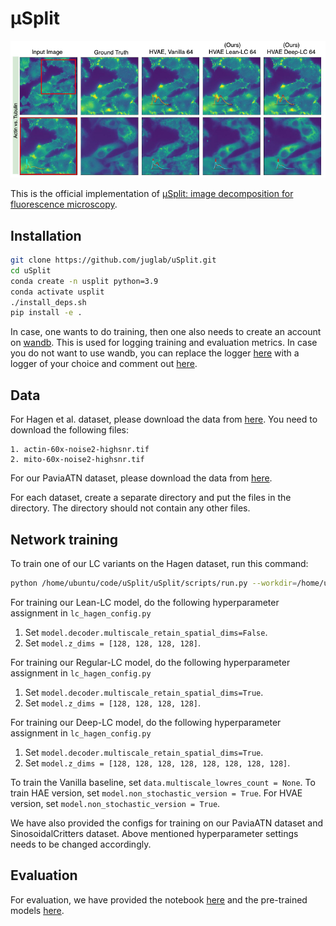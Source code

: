 # μSplit
<img src="./images/SplittedImgs_small.png" width="700px"></img>

This is the official implementation of [μSplit: image decomposition for fluorescence microscopy](https://arxiv.org/abs/2211.12872).

## Installation
```bash
git clone https://github.com/juglab/uSplit.git
cd uSplit
conda create -n usplit python=3.9
conda activate usplit
./install_deps.sh
pip install -e .
```
In case, one wants to do training, then one also needs to create an account on [wandb](https://docs.wandb.ai/quickstart). This is used for logging training and evaluation metrics. In case you do not want to use wandb, you can replace the logger [here](usplit/training.py#L406) with a logger of your choice and comment out [here](usplit/training.py#L349).

## Data
For Hagen et al. dataset, please download the data from [here](http://gigadb.org/dataset/100888). You need to download the following files:
```
1. actin-60x-noise2-highsnr.tif
2. mito-60x-noise2-highsnr.tif
```
For our PaviaATN dataset, please download the data from [here](https://zenodo.org/record/8235843). 
<!-- For our Synthetic dataset SinosoidalCritters, please download the data from [here](https://zenodo.org/record/1203745#.YKZ2ZegzZPY). -->

For each dataset, create a separate directory and put the files in the directory. The directory should not contain any other files.

## Network training
To train one of our LC variants on the Hagen dataset, run this command:
```bash
python /home/ubuntu/code/uSplit/uSplit/scripts/run.py --workdir=/home/ubuntu/training/uSplit/ -mode=train --datadir=/home/ubuntu/data/ventura_gigascience/ --config=/home/ubuntu/code/uSplit/usplit/configs/lc_hagen_config.py
```

For training our Lean-LC model, do the following hyperparameter assignment in `lc_hagen_config.py`
1. Set `model.decoder.multiscale_retain_spatial_dims=False`. 
2. Set `model.z_dims = [128, 128, 128, 128]`.

For training our Regular-LC model, do the following hyperparameter assignment in `lc_hagen_config.py`
1. Set `model.decoder.multiscale_retain_spatial_dims=True`.
2. Set `model.z_dims = [128, 128, 128, 128]`.

For training our Deep-LC model, do the following hyperparameter assignment in `lc_hagen_config.py`
1. Set `model.decoder.multiscale_retain_spatial_dims=True`.
2. Set `model.z_dims = [128, 128, 128, 128, 128, 128, 128, 128]`. 

To train the Vanilla baseline, set `data.multiscale_lowres_count = None`. To train HAE version, set `model.non_stochastic_version = True`. For HVAE version, set `model.non_stochastic_version = True`.

We have also provided the configs for training on our PaviaATN dataset and SinosoidalCritters dataset. Above mentioned hyperparameter settings needs to be changed accordingly.

## Evaluation
For evaluation, we have provided the notebook [here](examples/Evaluate.ipynb) and the pre-trained models [here](https://zenodo.org/record/8324707).
